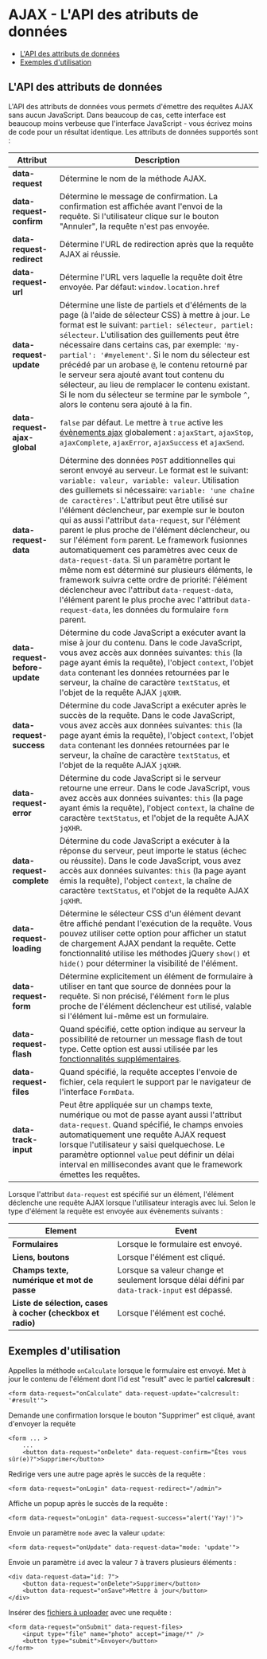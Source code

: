 # AJAX - L'API des atributs de données

- [L'API des attributs de données](#data-attributes)
- [Exemples d'utilisation](#data-attribute-examples)

<a name="data-attributes"></a>
## L'API des attributs de données
L'API des attributs de données vous permets d'émettre des requêtes AJAX sans aucun JavaScript. Dans beaucoup de cas,
cette interface est beaucoup moins verbeuse que l'interface JavaScript - vous écrivez moins de code pour un résultat
identique. Les attributs de données supportés sont :

Attribut | Description
------------- | -------------
**data-request** | Détermine le nom de la méthode AJAX.
**data-request-confirm** | Détermine le message de confirmation. La confirmation est affichée avant l'envoi de la requête. Si l'utilisateur clique sur le bouton "Annuler", la requête n'est pas envoyée.
**data-request-redirect** | Détermine l'URL de redirection après que la requête AJAX ai réussie.
**data-request-url** | Détermine l'URL vers laquelle la requête doit être envoyée. Par défaut: `window.location.href`
**data-request-update** | Détermine une liste de partiels et d'éléments de la page (à l'aide de sélecteur CSS) à mettre à jour. Le format est le suivant: `partiel: sélecteur, partiel: sélecteur`. L'utilisation des guillements peut être nécessaire dans certains cas, par exemple: `'my-partial': '#myelement'`. Si le nom du sélecteur est précédé par un arobase `@`, le contenu retourné par le serveur sera ajouté avant tout contenu du sélecteur, au lieu de remplacer le contenu existant. Si le nom du sélecteur se termine par le symbole `^`, alors le contenu sera ajouté à la fin.
**data-request-ajax-global** | `false` par défaut. Le mettre à `true` active les [évènements ajax](http://api.jquery.com/category/ajax/global-ajax-event-handlers/) globalement : `ajaxStart`, `ajaxStop`, `ajaxComplete`, `ajaxError`, `ajaxSuccess` et `ajaxSend`.
**data-request-data** | Détermine des données `POST` additionnelles qui seront envoyé au serveur. Le format est le suivant: `variable: valeur, variable: valeur`. Utilisation des guillemets si nécessaire: `variable: 'une chaîne de caractères'`. L'attribut peut être utilisé sur l'élément déclencheur, par exemple sur le bouton qui as aussi l'attribut `data-request`, sur l'élément parent le plus proche de l'élément déclencheur, ou sur l'élément `form` parent. Le framework fusionnes automatiquement ces paramètres avec ceux de `data-request-data`. Si un paramètre portant le même nom est déterminé sur plusieurs éléments, le framework suivra cette ordre de priorité: l'élément déclencheur avec l'attribut `data-request-data`, l'élément parent le plus proche avec l'attribut `data-request-data`, les données du formulaire `form` parent.
**data-request-before-update** | Détermine du code JavaScript a exécuter avant la mise à jour du contenu. Dans le code JavaScript, vous avez accès aux données suivantes: `this` (la page ayant émis la requête), l'object `context`, l'objet `data` contenant les données retournées par le serveur, la chaîne de caractère `textStatus`, et l'objet de la requête AJAX `jqXHR`.
**data-request-success** | Détermine du code JavaScript a exécuter après le succès de la requête. Dans le code JavaScript, vous avez accès aux données suivantes: `this` (la page ayant émis la requête), l'object `context`, l'objet `data` contenant les données retournées par le serveur, la chaîne de caractère `textStatus`, et l'objet de la requête AJAX `jqXHR`.
**data-request-error** | Détermine du code JavaScript si le serveur retourne une erreur. Dans le code JavaScript, vous avez accès aux données suivantes: `this` (la page ayant émis la requête), l'object `context`, la chaîne de caractère `textStatus`, et l'objet de la requête AJAX `jqXHR`.
**data-request-complete** | Détermine du code JavaScript a exécuter à la réponse du serveur, peut importe le status (échec ou réussite). Dans le code JavaScript, vous avez accès aux données suivantes: `this` (la page ayant émis la requête), l'object `context`, la chaîne de caractère `textStatus`, et l'objet de la requête AJAX `jqXHR`.
**data-request-loading** | Détermine le sélecteur CSS d'un élément devant être affiché pendant l'exécution de la requête. Vous pouvez utiliser cette option pour afficher un statut de chargement AJAX pendant la requête. Cette fonctionnalité utilise les méthodes jQuery `show()` et `hide()` pour déterminer la visibilité de l'élément.
**data-request-form** | Détermine explicitement un élément de formulaire à utiliser en tant que source de données pour la requête. Si non précisé, l'élément `form` le plus proche de l'élément déclencheur est utilisé, valable si l'élément lui-même est un formulaire.
**data-request-flash** | Quand spécifié, cette option indique au serveur la possibilité de retourner un message flash de tout type. Cette option est aussi utilisée par les [fonctionnalités supplémentaires](../ajax/extras#ajax-flash).
**data-request-files** | Quand spécifié, la requête acceptes l'envoie de fichier, cela requiert le support par le navigateur de l'interface `FormData`.
**data-track-input** | Peut être appliquée sur un champs texte, numérique ou mot de passe ayant aussi l'attribut `data-request`. Quand spécifié, le champs envoies automatiquement une requête AJAX request lorsque l'utilisateur y saisi quelquechose. Le paramètre optionnel `value` peut définir un délai interval en millisecondes avant que le framework émettes les requêtes.

Lorsque l'attribut `data-request` est spécifié sur un élément, l'élément déclenche une requête AJAX lorsque l'utilisateur interagis avec lui. Selon le type d'élément la requête est envoyée aux évènements suivants :

Element | Event
------------- | -------------
**Formulaires** | Lorsque le formulaire est envoyé.
**Liens, boutons** | Lorsque l'élément est cliqué.
**Champs texte, numérique et mot de passe** | Lorsque sa valeur change et seulement lorsque délai défini par `data-track-input` est dépassé.
**Liste de sélection, cases à cocher (checkbox et radio)** | Lorsque l'élément est coché.

<a name="data-attribute-examples"></a>
## Exemples d'utilisation

Appelles la méthode `onCalculate` lorsque le formulaire est envoyé. Met à jour le contenu de l'élément dont l'id est
"result" avec le partiel **calcresult** :

    <form data-request="onCalculate" data-request-update="calcresult: '#result'">

Demande une confirmation lorsque le bouton "Supprimer" est cliqué, avant d'envoyer la requête

    <form ... >
        ...
        <button data-request="onDelete" data-request-confirm="Êtes vous sûr(e)?">Supprimer</button>

Redirige vers une autre page après le succès de la requête :

    <form data-request="onLogin" data-request-redirect="/admin">

Affiche un popup après le succès de la requête :

    <form data-request="onLogin" data-request-success="alert('Yay!')">

Envoie un paramètre `mode` avec la valeur `update`:

    <form data-request="onUpdate" data-request-data="mode: 'update'">

Envoie un paramètre `id` avec la valeur `7` à travers plusieurs éléments :

    <div data-request-data="id: 7">
        <button data-request="onDelete">Supprimer</button>
        <button data-request="onSave">Mettre à jour</button>
    </div>

Insérer des [fichiers à uploader](../services/request-input#files) avec une requête :

    <form data-request="onSubmit" data-request-files>
        <input type="file" name="photo" accept="image/*" />
        <button type="submit">Envoyer</button>
    </form>
